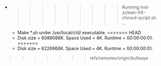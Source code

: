 * >>>>>>>>> Running inst-zclean-04-chmod-script.sh ...
  * Make *.sh under /usr/local/cld/ executable.
<<<<<<< HEAD
  * Disk size = 6088088K. Space Used = 4K. Runtime = 00:00:00:01.
=======
  * Disk size = 6226968K. Space Used = 4K. Runtime = 00:00:00:01.
>>>>>>> refs/remotes/origin/bullseye

